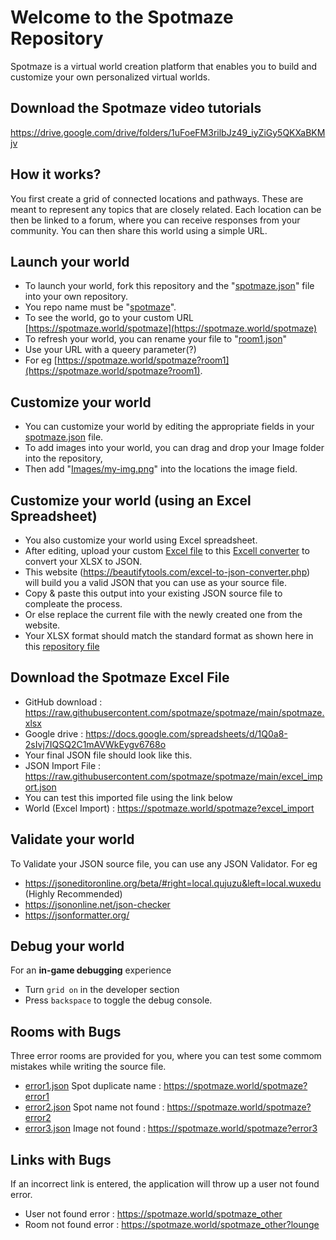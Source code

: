 # Welcome to the Spotmaze Repository
Spotmaze is a virtual world creation platform that enables you to build and customize your own personalized virtual worlds.

## Download the Spotmaze video tutorials
https://drive.google.com/drive/folders/1uFoeFM3rilbJz49_iyZiGy5QKXaBKMjv

## How it works?
You first create a grid of connected locations and pathways. These are meant to represent any topics that are closely related. Each location can be then be linked to a forum, where you can receive responses from your community. You can then share this world using a simple URL.

## Launch your world
- To launch your world, fork this repository and the "[spotmaze.json](https://github.com/spotmaze/spotmaze/blob/main/spotmaze.json)" file into your own repository. 
- You repo name must be "[spotmaze](https://github.com/spotmaze/spotmaze)". 
- To see the world, go to your custom URL [https://spotmaze.world/spotmaze](https://spotmaze.world/spotmaze)
- To refresh your world, you can rename your file to "[room1.json](https://github.com/spotmaze/spotmaze/blob/main/room-1.json)"  
- Use your URL with a queery parameter(?) 
- For eg [https://spotmaze.world/spotmaze?room1](https://spotmaze.world/spotmaze?room1). 

## Customize your world
- You can customize your world by editing the appropriate fields in your [spotmaze.json](https://github.com/spotmaze/spotmaze/blob/main/spotmaze.json) file. 
- To add images into your world, you can drag and drop your Image folder into the repository, 
- Then add "[Images/my-img.png](https://github.com/spotmaze/spotmaze/tree/main/Images)" into the locations the image field. 

## Customize your world (using an Excel Spreadsheet)
- You also customize your world using Excel spreadsheet. 
- After editing, upload your custom [Excel file](https://docs.google.com/spreadsheets/d/1Q0a8-2sIvj7IQSQ2C1mAVWkEygv6768o/edit?usp=sharing&ouid=101583459295701473733&rtpof=true&sd=true) to this [Excell converter](https://beautifytools.com/excel-to-json-converter.php) to convert your XLSX to JSON. 
- This website (https://beautifytools.com/excel-to-json-converter.php) will build you a valid JSON that you can use as your source file.
- Copy & paste this output into your existing JSON source file to compleate the process.
- Or else replace the current file with the newly created one from the website.
- Your XLSX format should match the standard format as shown here in this [repository file](https://raw.githubusercontent.com/spotmaze/spotmaze/main/spotmaze.xlsx)

## Download the Spotmaze Excel File
- GitHub download : https://raw.githubusercontent.com/spotmaze/spotmaze/main/spotmaze.xlsx
- Google drive : https://docs.google.com/spreadsheets/d/1Q0a8-2sIvj7IQSQ2C1mAVWkEygv6768o
- Your final JSON file should look like this.
- JSON Import File : https://raw.githubusercontent.com/spotmaze/spotmaze/main/excel_import.json
- You can test this imported file using the link below
- World (Excel Import) : https://spotmaze.world/spotmaze?excel_import

## Validate your world
To Validate your JSON source file, you can use any JSON Validator. For eg
- https://jsoneditoronline.org/beta/#right=local.qujuzu&left=local.wuxedu (Highly Recommended)
- https://jsononline.net/json-checker
- https://jsonformatter.org/

## Debug your world
For an __in-game debugging__ experience
- Turn `grid on` in the developer section 
- Press `backspace` to toggle the debug console.

## Rooms with Bugs
Three error rooms are provided for you, where you can test some commom mistakes while writing the source file.
- [error1.json](https://github.com/spotmaze/spotmaze/blob/main/error1.json) Spot duplicate name    :   https://spotmaze.world/spotmaze?error1
- [error2.json](https://github.com/spotmaze/spotmaze/blob/main/error2.json) Spot name not found   :   https://spotmaze.world/spotmaze?error2
- [error3.json](https://github.com/spotmaze/spotmaze/blob/main/error3.json) Image not found       :   https://spotmaze.world/spotmaze?error3

## Links with Bugs
If an incorrect link is entered, the application will throw up a user not found error.
- User not found error        :   https://spotmaze.world/spotmaze_other
- Room not found error       :   https://spotmaze.world/spotmaze_other?lounge

<!--
**spotmaze/spotmaze** is a ✨ _special_ ✨ repository because its `README.md` (this file) appears on your GitHub profile.

Here are some ideas to get you started:

- 🔭 I’m currently working on ...
- 🌱 I’m currently learning ...
- 👯 I’m looking to collaborate on ...
- 🤔 I’m looking for help with ...
- 💬 Ask me about ...
- 📫 How to reach me: ...
- 😄 Pronouns: ...
- ⚡ Fun fact: ...
-->
